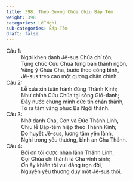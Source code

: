 ```yaml
---
title: 398. Theo Gương Chúa Chịu Báp Têm
weight: 398
categories: Lễ Nghi
sub-categories: Báp-Têm
draft: false
---
```

<dl><dt>Câu 1:</dt><dd data-verse="1">Ngợi khen danh Jê-sus Chúa chí tôn, <br/>Tụng chúc Cứu Chúa từng ban thánh ngôn, <br/>Vâng ý Chúa Cha, bước theo công bình, <br/>Jê-sus treo cao một gương chân chính. </dd><dt>Câu 2:</dt><dd data-verse="2">Lễ xưa xin tuân hành đúng Thánh Kinh; <br/>Như chính Cứu Chúa tại sông Giô-đanh; <br/>Đây nước chứng minh đức tin chân thành, <br/>Tỏ ra tâm vâng phục Ba Ngôi thánh. </dd><dt>Câu 3:</dt><dd data-verse="3">Nhờ danh Cha, Con và Đức Thánh Linh, <br/>Chịu lễ Báp-têm hiệp theo Thánh Kinh; <br/>Do huyết Jê-sus, lương tâm yên lành, <br/>Nghỉ trong yêu thương, bình an Cha Thánh. </dd><dt>Câu 4:</dt><dd data-verse="4">Bởi ơn tôi được nhận lãnh Thánh Linh, <br/>Gọi Chúa chí thánh là Cha vĩnh sinh; <br/>Ơn ấy khiến tôi vui dâng trọn đời, <br/>Nguyện yêu thương duy một Jê-sus thôi. </dd></dl>